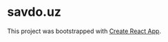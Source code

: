 # savdo.uz

This project was bootstrapped with [Create React App](https://github.com/facebook/create-react-app).
